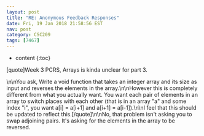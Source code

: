 ```yaml
---
layout: post
title: "RE: Anonymous Feedback Responses"
date: Fri, 19 Jan 2018 21:58:56 EST
nav: post
category: CSC209
tags: [7467]
---
```


* content
{:toc}

[quote]Week 3 PCRS, Arrays is kinda unclear for part 3.
<!-- more -->
<p>\n\nYou ask, Write a void function that takes an integer array and its size as input and reverses the elements in the array.\n\nHowever this is completely different from what you actually want. You want each pair of elements in an array to switch places with each other (that is in an array "a" and some index "i", you want a[i] = a[i+1] and a[i+1] = a[i-1]).\n\nI feel that this should be updated to reflect this.[/quote]\n\nNo, that problem isn't asking you to swap adjoining pairs.  It's asking for the elements in the array to be reversed.</p>
